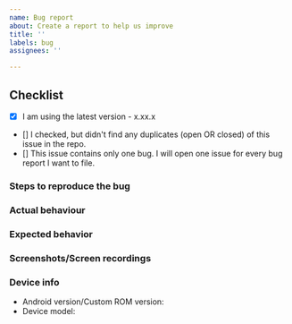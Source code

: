 ```yaml
---
name: Bug report
about: Create a report to help us improve
title: ''
labels: bug
assignees: ''

---
```



## Checklist
<!-- This checklist is COMPULSORY. The first box has been checked for you to show you how it is done. -->

- [x] I am using the latest version - x.xx.x <!-- Check  https://github.com/Chooloo/koler/releases-->
- [] I checked, but didn't find any duplicates (open OR closed) of this issue in the repo. <!-- Seriously, check. O_O -->
- [] This issue contains only one bug. I will open one issue for every bug report I want to file.



### Steps to reproduce the bug
<!--
1. Go to '...'
2. Press on '....'
3. Swipe down to '....'
-->

<!-- If you can't cause the bug to show up again reliably (and hence don't have a proper set of steps to give us), please still try to give as many details as possible on how you think you encountered the bug. -->


### Actual behaviour
<!-- Tell us what happens with the steps given above. -->



### Expected behavior
<!-- Tell us what you expect to happen. -->



### Screenshots/Screen recordings
<!-- If applicable, add screenshots or a screen recording to help explain your problem. GitHub supports uploading them directly in the issue text box or you may sites like transfer.sh and share link here -->



### Device info

 - Android version/Custom ROM version:
 - Device model:

